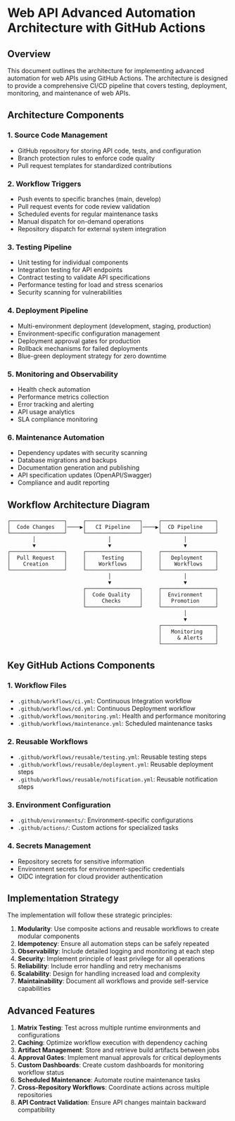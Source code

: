 # Web API Advanced Automation Architecture with GitHub Actions

## Overview

This document outlines the architecture for implementing advanced automation for web APIs using GitHub Actions. The architecture is designed to provide a comprehensive CI/CD pipeline that covers testing, deployment, monitoring, and maintenance of web APIs.

## Architecture Components

### 1. Source Code Management
- GitHub repository for storing API code, tests, and configuration
- Branch protection rules to enforce code quality
- Pull request templates for standardized contributions

### 2. Workflow Triggers
- Push events to specific branches (main, develop)
- Pull request events for code review validation
- Scheduled events for regular maintenance tasks
- Manual dispatch for on-demand operations
- Repository dispatch for external system integration

### 3. Testing Pipeline
- Unit testing for individual components
- Integration testing for API endpoints
- Contract testing to validate API specifications
- Performance testing for load and stress scenarios
- Security scanning for vulnerabilities

### 4. Deployment Pipeline
- Multi-environment deployment (development, staging, production)
- Environment-specific configuration management
- Deployment approval gates for production
- Rollback mechanisms for failed deployments
- Blue-green deployment strategy for zero downtime

### 5. Monitoring and Observability
- Health check automation
- Performance metrics collection
- Error tracking and alerting
- API usage analytics
- SLA compliance monitoring

### 6. Maintenance Automation
- Dependency updates with security scanning
- Database migrations and backups
- Documentation generation and publishing
- API specification updates (OpenAPI/Swagger)
- Compliance and audit reporting

## Workflow Architecture Diagram

```
┌─────────────────┐     ┌─────────────────┐     ┌─────────────────┐
│  Code Changes   │────▶│   CI Pipeline   │────▶│  CD Pipeline    │
└─────────────────┘     └─────────────────┘     └─────────────────┘
        │                       │                       │
        ▼                       ▼                       ▼
┌─────────────────┐     ┌─────────────────┐     ┌─────────────────┐
│  Pull Request   │     │     Testing     │     │   Deployment    │
│    Creation     │     │    Workflows    │     │    Workflows    │
└─────────────────┘     └─────────────────┘     └─────────────────┘
                                │                       │
                                ▼                       ▼
                        ┌─────────────────┐     ┌─────────────────┐
                        │  Code Quality   │     │  Environment    │
                        │     Checks      │     │   Promotion     │
                        └─────────────────┘     └─────────────────┘
                                                        │
                                                        ▼
                                                ┌─────────────────┐
                                                │   Monitoring    │
                                                │     & Alerts    │
                                                └─────────────────┘
```

## Key GitHub Actions Components

### 1. Workflow Files
- `.github/workflows/ci.yml`: Continuous Integration workflow
- `.github/workflows/cd.yml`: Continuous Deployment workflow
- `.github/workflows/monitoring.yml`: Health and performance monitoring
- `.github/workflows/maintenance.yml`: Scheduled maintenance tasks

### 2. Reusable Workflows
- `.github/workflows/reusable/testing.yml`: Reusable testing steps
- `.github/workflows/reusable/deployment.yml`: Reusable deployment steps
- `.github/workflows/reusable/notification.yml`: Reusable notification steps

### 3. Environment Configuration
- `.github/environments/`: Environment-specific configurations
- `.github/actions/`: Custom actions for specialized tasks

### 4. Secrets Management
- Repository secrets for sensitive information
- Environment secrets for environment-specific credentials
- OIDC integration for cloud provider authentication

## Implementation Strategy

The implementation will follow these strategic principles:

1. **Modularity**: Use composite actions and reusable workflows to create modular components
2. **Idempotency**: Ensure all automation steps can be safely repeated
3. **Observability**: Include detailed logging and monitoring at each step
4. **Security**: Implement principle of least privilege for all operations
5. **Reliability**: Include error handling and retry mechanisms
6. **Scalability**: Design for handling increased load and complexity
7. **Maintainability**: Document all workflows and provide self-service capabilities

## Advanced Features

1. **Matrix Testing**: Test across multiple runtime environments and configurations
2. **Caching**: Optimize workflow execution with dependency caching
3. **Artifact Management**: Store and retrieve build artifacts between jobs
4. **Approval Gates**: Implement manual approvals for critical deployments
5. **Custom Dashboards**: Create custom dashboards for monitoring workflow status
6. **Scheduled Maintenance**: Automate routine maintenance tasks
7. **Cross-Repository Workflows**: Coordinate actions across multiple repositories
8. **API Contract Validation**: Ensure API changes maintain backward compatibility
